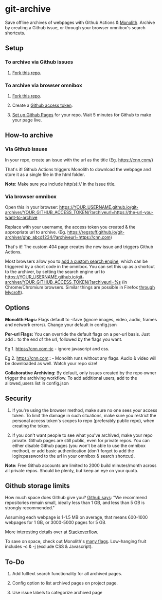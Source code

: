 # git-archive
Save offline archives of webpages with Github Actions & [Monolith](https://github.com/Y2Z/monolith). Archive by creating a Github issue, or through your browser omnibox's search shortcuts.

## Setup
### To archive via Github issues
1. [Fork this repo](https://github.com/regstuff/git-archiver/fork). 

### To archive via browser omnibox
1. [Fork this repo](https://github.com/regstuff/git-archiver/fork). 

2. Create a [Github access token](https://docs.github.com/en/authentication/keeping-your-account-and-data-secure/creating-a-personal-access-token).

3. [Set up Github Pages](https://docs.github.com/en/pages/getting-started-with-github-pages/creating-a-github-pages-site#creating-your-site) for your repo. Wait 5 minutes for Github to make your page live. 

## How-to archive
### Via Github issues
In your repo, create an issue with the url as the title (Eg. https://cnn.com/)

That's it! Github Actions triggers Monolith to download the webpage and store it as a single file in the html folder.

**Note:** Make sure you include http(s):// in the issue title.

### Via browser omnibox 
Open this in your browser: https://YOUR_USERNAME.github.io/git-archiver/YOUR_GITHUB_ACCESS_TOKEN/?archiveurl=https://the-url-you-want-to-archive

Replace with your username, the access token you created & the appropriate url to archive. (Eg. https://regstuff.github.io/git-archiver/ghp_abcd1234/?archiveurl=https://cnn.com)

That's it! The custom 404 page creates the new issue and triggers Github Actions.

Most browsers allow you to [add a custom search engine](https://support.google.com/chrome/answer/95426?hl=en), which can be triggered by a short code in the omnibox. You can set this up as a shortcut to the archiver, by setting the search engine url to https://YOUR_USERNAME.github.io/git-archiver/YOUR_GITHUB_ACCESS_TOKEN/?archiveurl=%s (in Chrome/Chromium browsers. Similar things are possible in Firefox [through Mycroft](https://support.mozilla.org/en-US/kb/add-or-remove-search-engine-firefox#w_mycroft-project-search-engine-plugins)).

## Options
**Monolith Flags:** Flags default to -ifave (ignore images, video, audio, frames and network errors). Change your default in config.json

**Per-url Flags:** You can override the default flags on a per-url basis. Just add :: to the end of the url, followed by the flags you want. 

   Eg 1. https://cnn.com::jc - ignore javascript and css.

   Eg 2. https://cnn.com:: - Monolith runs without any flags. Audio & video will be downloaded as well. Watch your repo size!

**Collaborative Archiving:** By default, only issues created by the repo owner trigger the archiving workflow. To add additional users, add to the allowed_users list in config.json

## Security
1. If you're using the browser method, make sure no one sees your access token. To limit the damage in such situations, make sure you restrict the personal access token's scopes to repo (preferably public repo), when creating the token.

2. If you don't want people to see what you've archived, make your repo private. Github pages are still public, even for private repos. You can either disable Github pages (you won't be able to use the omnibox method), or add basic authentication (don't forget to add the login:password to the url in your omnibox & search shortcut).

**Note:** Free Github accounts are limited to 2000 build minutes/month across all private repos. Should be plenty, but keep an eye on your quota.

## Github storage limits
How much space does Github give you? [Github says](https://docs.github.com/en/repositories/working-with-files/managing-large-files/about-large-files-on-github#repository-size-limits): "We recommend repositories remain small, ideally less than 1 GB, and less than 5 GB is strongly recommended."

Assuming each webpage is 1-1.5 MB on average, that means 600-1000 webpages for 1 GB, or 3000-5000 pages for 5 GB.

More interesting details over at [Stackoverflow](https://stackoverflow.com/a/59479166/3016570).
   
To save on space, check out Monolith's [many flags](https://github.com/Y2Z/monolith#options). Low-hanging fruit includes -c & -j (exclude CSS & Javascript). 

## To-Do
1. Add fulltext search functionality for all archived pages.

2. Config option to list archived pages on project page.

3. Use issue labels to categorize archived page
